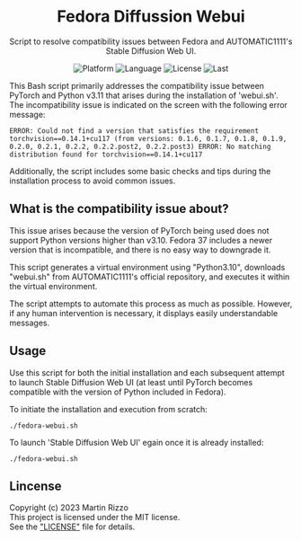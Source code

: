 <h1 align="center">Fedora Diffussion Webui</h1>
<p align="center">Script to resolve compatibility issues between Fedora and AUTOMATIC1111's Stable Diffusion Web UI.</p>
<p align="center">
<img alt="Platform" src="https://img.shields.io/badge/platform-fedora linux-33F">
<img alt="Language" src="https://img.shields.io/badge/language-bash-22E">
<img alt="License"  src="https://img.shields.io/github/license/martin-rizzo/FedoraDiffusionWebui?color=11D">
<img alt="Last"     src="https://img.shields.io/github/last-commit/martin-rizzo/FedoraDiffusionWebui">
</p>

<!---
# Fedora Diffusion Webui
-->

This Bash script primarily addresses the compatibility issue between PyTorch
and Python v3.11 that arises during the installation of 'webui.sh'. The
incompatibility issue is indicated on the screen with the following error
message:

    ERROR: Could not find a version that satisfies the requirement torchvision==0.14.1+cu117 (from versions: 0.1.6, 0.1.7, 0.1.8, 0.1.9, 0.2.0, 0.2.1, 0.2.2, 0.2.2.post2, 0.2.2.post3) ERROR: No matching distribution found for torchvision==0.14.1+cu117 

Additionally, the script includes some basic checks and tips during the
installation process to avoid common issues.

## What is the compatibility issue about?

This issue arises because the version of PyTorch being used does not support
Python versions higher than v3.10. Fedora 37 includes a newer version that is
incompatible, and there is no easy way to downgrade it.

This script generates a virtual environment using "Python3.10", downloads
"webui.sh" from AUTOMATIC1111's official repository, and executes it within
the virtual environment.

The script attempts to automate this process as much as possible. However,
if any human intervention is necessary, it displays easily understandable
messages.

## Usage

Use this script for both the initial installation and each subsequent attempt
to launch Stable Diffusion Web UI (at least until PyTorch becomes compatible
with the version of Python included in Fedora).

To initiate the installation and execution from scratch:

    ./fedora-webui.sh

To launch 'Stable Diffusion Web UI' egain once it is already installed:

    ./fedora-webui.sh


## Lincense

Copyright (c) 2023 Martin Rizzo  
This project is licensed under the MIT license.  
See the ["LICENSE"](LICENSE) file for details.
